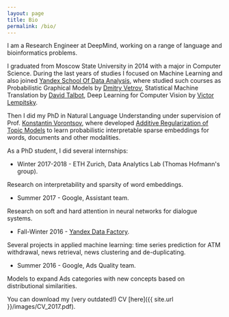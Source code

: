```yaml
---
layout: page
title: Bio
permalink: /bio/
---
```


I am a Research Engineer at DeepMind, working on a range of language and bioinformatics problems. 

I graduated from Moscow State University in 2014 with a major in Computer Science.
During the last years of studies I focused on Machine Learning and also joined [Yandex School Of Data Analysis](https://yandexdataschool.com/), where studied such courses as Probabilistic Graphical Models by [Dmitry Vetrov](https://cs.hse.ru/en/bayesgroup/people/vetrov), Statistical Machine Translation by [David Talbot](https://research.google.com/pubs/DavidTalbot.html), Deep Learning for Computer Vision by [Victor Lempitsky](http://sites.skoltech.ru/compvision/members/vilem/).

Then I did my PhD in Natural Language Understanding under supervision of Prof. [Konstantin Vorontsov](https://scholar.google.com/citations?user=KIW4fnsAAAAJ&hl=en&authuser=1), where developed [Additive Regularization of Topic Models](bigartm.org) to learn probabilistic interpretable sparse embeddings for words, documents and other modalities.

As a PhD student, I did several internships:

* Winter 2017-2018 - ETH Zurich, Data Analytics Lab (Thomas Hofmann's group).

Research on interpretability and sparsity of word embeddings. 

* Summer 2017 - Google, Assistant team.

Research on soft and hard attention in neural networks for dialogue systems.

* Fall-Winter 2016 - [Yandex Data Factory](https://yandexdatafactory.com/).

Several projects in applied machine learning: time series prediction for ATM withdrawal, news retrieval, news clustering and de-duplicating.

* Summer 2016 - Google, Ads Quality team.

Models to expand Ads categories with new concepts based on distributional similarities.

You can download my (very outdated!) CV [here]({{ site.url }}/images/CV_2017.pdf).
